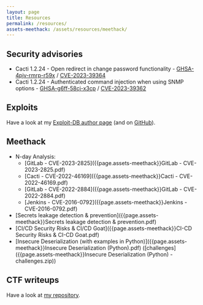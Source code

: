 ```yaml
---
layout: page
title: Resources
permalink: /resources/
assets-meethack: /assets/resources/meethack/
---
```


## Security advisories

* Cacti 1.2.24 - Open redirect in change password functionality - [GHSA-4pjv-rmrp-r59x](https://github.com/Cacti/cacti/security/advisories/GHSA-4pjv-rmrp-r59x) / [CVE-2023-39364](https://cve.mitre.org/cgi-bin/cvename.cgi?name=CVE-2023-39364)
* Cacti 1.2.24 - Authenticated command injection when using SNMP options - [GHSA-g6ff-58cj-x3cp](https://github.com/Cacti/cacti/security/advisories/GHSA-g6ff-58cj-x3cp) / [CVE-2023-39362](https://cve.mitre.org/cgi-bin/cvename.cgi?name=CVE-2023-39362)

## Exploits

Have a look at my [Exploit-DB author page](https://www.exploit-db.com/?author=9361) (and on [GitHub](https://github.com/m3ssap0)).

## Meethack

* N-day Analysis:
    * [GitLab - CVE-2023-2825]({{page.assets-meethack}}GitLab - CVE-2023-2825.pdf)
    * [Cacti - CVE-2022-46169]({{page.assets-meethack}}Cacti - CVE-2022-46169.pdf)
    * [GitLab - CVE-2022-2884]({{page.assets-meethack}}GitLab - CVE-2022-2884.pdf)
    * [Jenkins - CVE-2016-0792]({{page.assets-meethack}}Jenkins - CVE-2016-0792.pdf)
* [Secrets leakage detection & prevention]({{page.assets-meethack}}Secrets leakage detection & prevention.pdf)
* [CI/CD Security Risks & CI/CD Goat]({{page.assets-meethack}}CI-CD Security Risks & CI-CD Goat.pdf)
* [Insecure Deserialization (with examples in Python)]({{page.assets-meethack}}Insecure Deserialization (Python).pdf) ([challenges]({{page.assets-meethack}}Insecure Deserialization (Python) - challenges.zip))

## CTF writeups

Have a look at [my repository](https://github.com/m3ssap0/CTF-Writeups).
